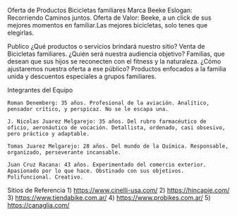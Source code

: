 Oferta de Productos
Bicicletas familiares
Marca Beeke
Eslogan: Recorriendo Caminos juntos. 
Oferta de Valor: Beeke, a un click de sus mejores momentos en familiar.Las mejores bicicletas, solo tenes que elegirlas.

Publico
¿Qué productos o servicios brindará nuestro sitio? Venta de Bicicletas familiares.
¿Quién será nuestra audiencia objetivo? Familias, que desean que sus hijos se reconecten con el fitness y la naturaleza. 
¿Cómo ajustaremos nuestra oferta a ese público? Productos enfocados a la familia unida y descuentos especiales a grupos familiares.


Integrantes del Equipo

    Roman Denemberg: 35 años. Profesional de la aviación. Analítico, pensador crítico, y perspicaz. No se le escapa una.

    J. Nicolas Juarez Melgarejo: 35 años. Del rubro farmacéutico de oficio, aeronáutico de vocación. Detallista, ordenado, casi obsesivo, pero práctico y adaptable.

    Tomas Juarez Melgarejo: 28 años. Del mundo de la Química. Responsable, organizado, perseverante incansable. 

    Juan Cruz Racana: 43 años. Experimentado del comercio exterior. Apasionado por lo que hace. Obstinado con sus objetivos. Polifuncional. Creativo.

Sitios de Referencia
    1) https://www.cinelli-usa.com/
    2) https://hincapie.com/
    3) https://www.tiendabike.com.ar/
    4) https://www.probikes.com.ar/
    5) https://canaglia.com/
